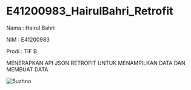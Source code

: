 # E41200983_HairulBahri_Retrofit

Nama : Hairul Bahri

NIM : E41200983

Prodi : TIF B


MENERAPKAN API JSON RETROFIT UNTUK MENAMPILKAN DATA DAN MEMBUAT DATA

![5uzhno](https://user-images.githubusercontent.com/80257426/142762494-576e94ec-41f2-4981-969d-b2faf6eb8cc4.gif)
